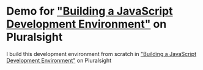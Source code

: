 # Demo for ["Building a JavaScript Development Environment"](https://app.pluralsight.com/library/courses/javascript-development-environment) on Pluralsight

I build this development environment from scratch in ["Building a JavaScript Development Environment"](https://app.pluralsight.com/library/courses/javascript-development-environment) on Pluralsight
